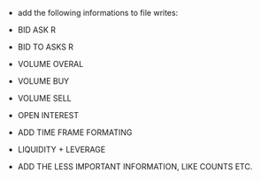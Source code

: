 - add the following informations to file writes:

- BID ASK R
- BID TO ASKS R
- VOLUME OVERAL
- VOLUME BUY
- VOLUME SELL
- OPEN INTEREST



- ADD TIME FRAME FORMATING
- LIQUIDITY + LEVERAGE

- ADD THE LESS IMPORTANT INFORMATION, LIKE COUNTS ETC.


